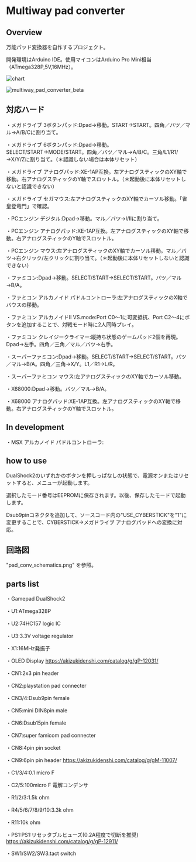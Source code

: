 # Multiway pad converter

## Overview

万能パッド変換器を自作するプロジェクト。

開発環境はArduino IDE。使用マイコンはArduino Pro Mini相当（ATmega328P,5V,16MHz）。

![chart](https://user-images.githubusercontent.com/5597377/174469409-51839756-9196-42b9-89b2-ea5085d715d5.png)

![multiway_pad_converter_beta](https://user-images.githubusercontent.com/5597377/174503133-65779209-de5d-49ed-879a-056d9470c409.jpg)

## 対応ハード

・メガドライブ 3ボタンパッド:Dpad→移動。START→START。四角／バツ／マル→A/B/Cに割り当て。

・メガドライブ 6ボタンパッド:Dpad→移動。SELECT/START→MODE/START。四角／バツ／マル→A/B/C。三角/L1/R1/→X/Y/Zに割り当て。（＊認識しない場合は本体リセット）

・メガドライブ アナログパッド:XE-1AP互換。左アナログスティックのXY軸で移動。右アナログスティックのY軸でスロットル。（＊起動後に本体リセットしないと認識できない）

・メガドライブ セガマウス:左アナログスティックのXY軸でカーソル移動。「雀皇登竜門」で確認。

・PCエンジン デジタル:Dpad→移動。マル／バツ→I/IIに割り当て。

・PCエンジン アナログパッド:XE-1AP互換。左アナログスティックのXY軸で移動。右アナログスティックのY軸でスロットル。

・PCエンジン マウス:左アナログスティックのXY軸でカーソル移動。マル／バツ→右クリック/左クリックに割り当て。（＊起動後に本体リセットしないと認識できない）

・ファミコン:Dpad→移動。SELECT/START→SELECT/START。バツ／マル→B/A。

・ファミコン アルカノイド パドルコントローラ:左アナログスティックのX軸でバウスの移動。

・ファミコン アルカノイドII VS.mode:Port C0～1に可変抵抗、Port C2～4にボタンを追加することで、対戦モード時に2人同時プレイ。

・ファミコン クレイジークライマー:縦持ち状態のゲームパッド2個を再現。Dpad→左手。四角／三角／マル／バツ→右手。

・スーパーファミコン:Dpad→移動。SELECT/START→SELECT/START。バツ／マル→B/A。四角／三角→X/Y。L1／R1→L/R。

・スーパーファミコン マウス:左アナログスティックのXY軸でカーソル移動。

・X68000:Dpad→移動。バツ／マル→B/A。

・X68000 アナログパッド:XE-1AP互換。左アナログスティックのXY軸で移動。右アナログスティックのY軸でスロットル。
 
 ## In development
 
・MSX アルカノイド パドルコントローラ:

## how to use

DualShock2のいずれかのボタンを押しっぱなしの状態で、電源オンまたはリセットすると、メニューが起動します。

選択したモード番号はEEPROMに保存されます。以後、保存したモードで起動します。

Dsub9pinコネクタを追加して、ソースコード内の"USE_CYBERSTICK"を"1"に変更することで、CYBERSTICK→メガドライブ アナログパッドへの変換に対応。

## 回路図

"pad_conv_schematics.png" を参照。

## parts list

・Gamepad DualShock2

・U1:ATmega328P

・U2:74HC157 logic IC

・U3:3.3V voltage regulator

・X1:16MHz発振子

・OLED Display https://akizukidenshi.com/catalog/g/gP-12031/

・CN1:2x3 pin header

・CN2:playstation pad connecter

・CN3/4:Dsub9pin female

・CN5:mini DIN8pin male

・CN6:Dsub15pin female

・CN7:super famicom pad connecter

・CN8:4pin pin socket

・CN9:6pin pin header https://akizukidenshi.com/catalog/g/gM-11007/

・C1/3/4:0.1 micro F

・C2/5:100micro F 電解コンデンサ

・R1/2/3:1.5k ohm

・R4/5/6/7/8/9/10:3.3k ohm

・R11:10k ohm

・PS1:PS1:リセッタブルヒューズ(0.2A程度で切断を推奨) https://akizukidenshi.com/catalog/g/gP-12911/

・SW1/SW2/SW3:tact switch
